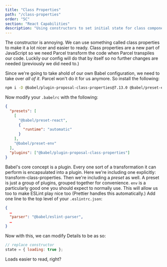 ```yaml
---
title: "Class Properties"
path: "/class-properties"
order: "5C"
section: "React Capabilities"
description: "Using constructors to set initial state for class components is verbose and can be done better. Brian teaches you to use the new feature in JavaScript, class properties, to make your code easy to read."
---
```


The constructor is annoying. We can use something called class properties to make it a lot nicer and easier to ready. Class properties are a new part of JavaScript so we need Parcel transform the code when Parcel transpiles our code. Luckily our config will do that by itself so no further changes are needed (previously we did need to.)

Since we're going to take ahold of our own Babel configuration, we need to take over _all of it_. Parcel won't do it for us anymore. So install the following:

```bash
npm i -D @babel/plugin-proposal-class-properties@7.13.0 @babel/preset-env@7.13.5 @babel/eslint-parser@7.13.4
```

Now modify your `.babelrc` with the following:

```json
{
  "presets": [
    [
      "@babel/preset-react",
      {
        "runtime": "automatic"
      }
    ],
    "@babel/preset-env"
  ],
  "plugins": ["@babel/plugin-proposal-class-properties"]
}
```

Babel's core concept is a plugin. Every one sort of a transformation it can perform is encapsulated into a plugin. Here we're including one explicitly: transform-class-properties. Then we're including a _preset_ as well. A preset is just a group of plugins, grouped together for convenience. `env` is a particularly good one you should expect to normally use.
This will allow us too to make ESLint play nice too (Prettier handles this automatically.) Add one line to the top level of your `.eslintrc.json`:

```json
{
  …
  "parser": "@babel/eslint-parser",
  …
}
```

Now with this, we can modify Details to be as so:

```javascript
// replace constructor
state = { loading: true };
```

Loads easier to read, right?
